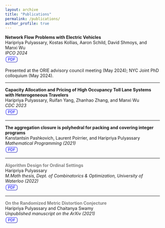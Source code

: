 ```yaml
---
layout: archive
title: "Publications"
permalink: /publications/
author_profile: true
---
```

<style>.button {
   background-color: white;
  border-width: 1px;
  border-color: blue;
  color: blue;
  text-align: center;
  text-decoration: none;
  display: inline-block;
  font-size: 12px;
  margin: 4px 2px;
}
.button:hover {
      background-color:#002ead;
      color:white;
      transition: 0.1s;
  }

.button1 {border-radius: 2px;}
.button2 {border-radius: 4px;}
.button3 {border-radius: 6px;}
.button4 {border-radius: 12px;}
.button5 {border-radius: 50%;}</style>
<!-- 
{% if site.author.googlescholar %}
  <div class="wordwrap">You can also find my articles on <a href="{{site.author.googlescholar}}">my Google Scholar profile</a>.</div>
{% endif %}

{% include base_path %} -->

<!-- {% for post in site.publications reversed %}
  {% include archive-single.html %}
{% endfor %} -->


__Network Flow Problems with Electric Vehicles__\
Haripriya Pulyassary, Kostas Kollias, Aaron Schild, David Shmoys, and Manxi Wu\
_IPCO 2024_\
<a href="https://arxiv.org/abs/2311.05040">
<button class="button button3">PDF</button></a>


Presented at the ORIE advisory council meeting (May 2024); NYC Joint PhD colloquium (May 2024). 

---

__Capacity Allocation and Pricing of High Occupancy Toll Lane Systems with Heterogeneous Travelers__\
Haripriya Pulyassary, Ruifan Yang, Zhanhao Zhang, and Manxi Wu\
_CDC 2023_\
<a href="https://arxiv.org/abs/2304.09234">
<button class="button button3">PDF</button></a>

---

__The aggregation closure is polyhedral for packing and covering integer programs__ \
Kanstantsin Pashkovich,  Laurent Poirrier, and Haripriya Pulyassary\
_Mathematical Programming (2021)_\
<a href="https://link.springer.com/article/10.1007/s10107-021-01723-1">
<button class="button button3">PDF</button></a>


---


<!-- <span style="color:gray"> __Market design for dynamic pricing and pooling in capacitated networks__ </span> \
Saurabh Amin, Patrick Jaillet, Haripriya Pulyassary, and Manxi Wu\
_ (2023)_\
<a href="https://arxiv.org/abs/2307.03994">
<button class="button button3">PDF</button></a>

Presented at the _INFORMS 2023 Annual Meeting_

--- -->

<!-- <span style="color:gray">__Constant-factor distortion mechanisms for _k_-committee election__</span>\
Haripriya Pulyassary and Chaitanya Swamy\
_Working paper (2024)_ -->

<!-- --- -->

<span style="color:gray">__Algorithm Design for Ordinal Settings__</span>\
Haripriya Pulyassary\
_M.Math thesis, Dept. of Combinatorics & Optimization, University of Waterloo (2022)_\
<a href="https://uwspace.uwaterloo.ca/handle/10012/18668">
<button class="button button3">PDF</button></a>

---

<span style="color:gray">__On the Randomized Metric Distortion Conjecture__</span>\
Haripriya Pulyassary and Chaitanya Swamy\
_Unpublished manuscript on the ArXiv (2021)_\
<a href="https://arxiv.org/abs/2111.08698"><button class="button button3">PDF</button></a>


